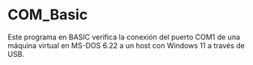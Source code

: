 # COM_Basic
Este programa en BASIC verifica la conexión del puerto COM1 de una máquina virtual en MS-DOS 6.22 a un host con Windows 11 a través de USB.
